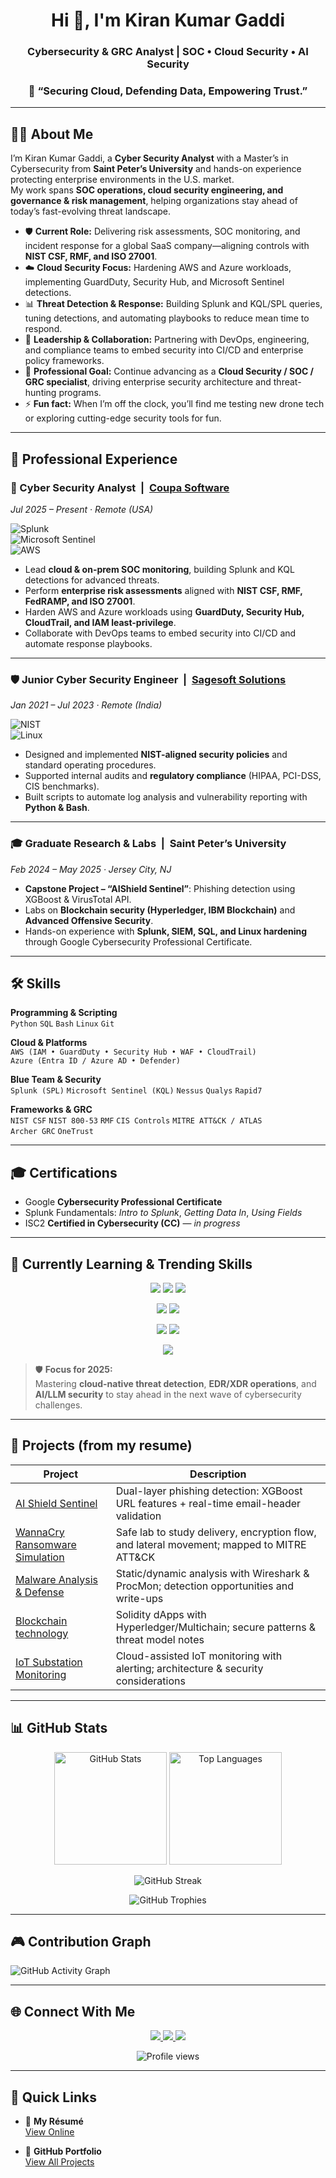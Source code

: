 <!-- PROFILE README FOR: Kirankumar2887138 -->

<h1 align="center">Hi 👋, I'm Kiran Kumar Gaddi</h1>
<h3 align="center">Cybersecurity & GRC Analyst | SOC • Cloud Security • AI Security</h3>

<h3 align="center">
🚀 “Securing Cloud, Defending Data, Empowering Trust.”
</h3>

---

## 🙋‍♂️ About Me
I’m Kiran Kumar Gaddi, a **Cyber Security Analyst** with a Master’s in Cybersecurity from **Saint Peter’s University** and hands-on experience protecting enterprise environments in the U.S. market.  
My work spans **SOC operations, cloud security engineering, and governance & risk management**, helping organizations stay ahead of today’s fast-evolving threat landscape.

- 🛡️ **Current Role:** Delivering risk assessments, SOC monitoring, and incident response for a global SaaS company—aligning controls with **NIST CSF, RMF, and ISO 27001**.  
- ☁️ **Cloud Security Focus:** Hardening AWS and Azure workloads, implementing GuardDuty, Security Hub, and Microsoft Sentinel detections.  
- 📊 **Threat Detection & Response:** Building Splunk and KQL/SPL queries, tuning detections, and automating playbooks to reduce mean time to respond.  
- 🤝 **Leadership & Collaboration:** Partnering with DevOps, engineering, and compliance teams to embed security into CI/CD and enterprise policy frameworks.  
- 🎯 **Professional Goal:** Continue advancing as a **Cloud Security / SOC / GRC specialist**, driving enterprise security architecture and threat-hunting programs.  
- ⚡ **Fun fact:** When I’m off the clock, you’ll find me testing new drone tech or exploring cutting-edge security tools for fun.

---

## 💼 Professional Experience  

### 🚀 Cyber Security Analyst &nbsp;|&nbsp; [Coupa Software](https://www.coupa.com/)  
*Jul 2025 – Present · Remote (USA)*  

![Splunk](https://img.shields.io/badge/-Splunk-000000?style=flat-square&logo=splunk)  
![Microsoft Sentinel](https://img.shields.io/badge/-Microsoft%20Sentinel-0078D4?style=flat-square&logo=microsoftazure)  
![AWS](https://img.shields.io/badge/-AWS%20Security-232F3E?style=flat-square&logo=amazon-aws)  

- Lead **cloud & on-prem SOC monitoring**, building Splunk and KQL detections for advanced threats.  
- Perform **enterprise risk assessments** aligned with **NIST CSF, RMF, FedRAMP, and ISO 27001**.  
- Harden AWS and Azure workloads using **GuardDuty, Security Hub, CloudTrail, and IAM least-privilege**.  
- Collaborate with DevOps teams to embed security into CI/CD and automate response playbooks.

---

### 🛡️ Junior Cyber Security Engineer &nbsp;|&nbsp; [Sagesoft Solutions](https://www.sagesoftsolutions.com/)  
*Jan 2021 – Jul 2023 · Remote (India)*  

![NIST](https://img.shields.io/badge/-NIST%20CSF-0A0A0A?style=flat-square)  
![Linux](https://img.shields.io/badge/-Linux-333333?style=flat-square&logo=linux)  

- Designed and implemented **NIST-aligned security policies** and standard operating procedures.  
- Supported internal audits and **regulatory compliance** (HIPAA, PCI-DSS, CIS benchmarks).  
- Built scripts to automate log analysis and vulnerability reporting with **Python & Bash**.

---

### 🎓 Graduate Research & Labs &nbsp;|&nbsp; Saint Peter’s University  
*Feb 2024 – May 2025 · Jersey City, NJ*  

- **Capstone Project – “AIShield Sentinel”**: Phishing detection using XGBoost & VirusTotal API.  
- Labs on **Blockchain security (Hyperledger, IBM Blockchain)** and **Advanced Offensive Security**.  
- Hands-on experience with **Splunk, SIEM, SQL, and Linux hardening** through Google Cybersecurity Professional Certificate.

---

## 🛠 Skills

**Programming & Scripting**  
`Python` `SQL` `Bash` `Linux` `Git`

**Cloud & Platforms**  
`AWS (IAM • GuardDuty • Security Hub • WAF • CloudTrail)`  
`Azure (Entra ID / Azure AD • Defender)`

**Blue Team & Security**  
`Splunk (SPL)` `Microsoft Sentinel (KQL)` `Nessus` `Qualys` `Rapid7`

**Frameworks & GRC**  
`NIST CSF` `NIST 800-53` `RMF` `CIS Controls` `MITRE ATT&CK / ATLAS`  
`Archer GRC` `OneTrust`

---

## 🎓 Certifications
- Google **Cybersecurity Professional Certificate**  
- Splunk Fundamentals: *Intro to Splunk*, *Getting Data In*, *Using Fields*  
- ISC2 **Certified in Cybersecurity (CC)** — *in progress*

---

## 🌱 Currently Learning & Trending Skills  

<p align="center">
  <img src="https://img.shields.io/badge/Cloud%20Security-AWS%20GuardDuty%20|%20Security%20Hub%20|%20IAM-FF9900?style=for-the-badge&logo=amazon-aws" />
  <img src="https://img.shields.io/badge/Microsoft%20Sentinel-KQL%20Detections-0078D4?style=for-the-badge&logo=microsoftazure" />
  <img src="https://img.shields.io/badge/Splunk-Advanced%20SPL%20Queries-000000?style=for-the-badge&logo=splunk" />
</p>

<p align="center">
  <img src="https://img.shields.io/badge/EDR/XDR-CrowdStrike%20Falcon%20|%20Defender%20for%20Endpoint-EA2D2D?style=for-the-badge&logo=crowdsource" />
  <img src="https://img.shields.io/badge/Vulnerability%20Mgmt-Nessus%20|%20Qualys-3776AB?style=for-the-badge&logo=tenable" />
</p>

<p align="center">
  <img src="https://img.shields.io/badge/Automation-Python%20|%20Bash-3776AB?style=for-the-badge&logo=python" />
  <img src="https://img.shields.io/badge/Threat%20Intelligence-MITRE%20ATT%26CK%20|%20MITRE%20ATLAS-FF1B2D?style=for-the-badge&logo=mitre" />
</p>

<p align="center">
  <img src="https://img.shields.io/badge/AI%20Security-LLM%20Adversarial%20Testing%20|%20Prompt%20Injection%20Defense-8A2BE2?style=for-the-badge&logo=openai" />
</p>

> 🛡️ **Focus for 2025:**  
> Mastering **cloud-native threat detection**, **EDR/XDR operations**, and **AI/LLM security** to stay ahead in the next wave of cybersecurity challenges.

---

## 🚀 Projects (from my resume)

| Project | Description |
|--------|-------------|
| [AI Shield Sentinel](https://github.com/Kirankumar2887138/ai-shield-sentinel) | Dual-layer phishing detection: XGBoost URL features + real-time email-header validation |
| [WannaCry Ransomware Simulation](https://github.com/Kirankumar2887138/wannacry-ransomware-simulation) | Safe lab to study delivery, encryption flow, and lateral movement; mapped to MITRE ATT&CK |
| [Malware Analysis & Defense](https://github.com/Kirankumar2887138/malware-analysis-defense) | Static/dynamic analysis with Wireshark & ProcMon; detection opportunities and write-ups |
| [Blockchain technology](https://github.com/Kirankumar2887138/smart-contract-development) | Solidity dApps with Hyperledger/Multichain; secure patterns & threat model notes |
| [IoT Substation Monitoring](https://github.com/Kirankumar2887138/iot-substation-monitoring) | Cloud-assisted IoT monitoring with alerting; architecture & security considerations |

---

## 📊 GitHub Stats

<p align="center">
  <img src="https://github-readme-stats.vercel.app/api?username=Kirankumar2887138&show_icons=true&theme=tokyonight" alt="GitHub Stats" height="180"/>
  <img src="https://github-readme-stats.vercel.app/api/top-langs/?username=Kirankumar2887138&layout=compact&theme=tokyonight" alt="Top Languages" height="180"/>
</p>

<p align="center">
  <img src="https://streak-stats.demolab.com?user=Kirankumar2887138&theme=tokyonight&hide_border=true" alt="GitHub Streak"/>
</p>

<p align="center">
  <img src="https://github-profile-trophy.vercel.app/?username=Kirankumar2887138&theme=gruvbox&row=1&no-frame=true" alt="GitHub Trophies"/>
</p>

---

## 🎮 Contribution Graph
![GitHub Activity Graph](https://github-readme-activity-graph.vercel.app/graph?username=Kirankumar2887138&theme=react-dark)

---

## 🌐 Connect With Me
<p align="center">
  <a href="https://www.linkedin.com/in/kirangaddi1119">
    <img src="https://img.shields.io/badge/LinkedIn-Kiran%20Kumar%20Gaddi-blue?style=for-the-badge&logo=linkedin">
  </a>
  <a href="https://tryhackme.com/p/Kirankumar018">
    <img src="https://img.shields.io/badge/TryHackMe-Kirankumar018-red?style=for-the-badge&logo=tryhackme">
  </a>
  <a href="mailto:kirankg2887138@gmail.com">
    <img src="https://img.shields.io/badge/Email-Me-green?style=for-the-badge&logo=gmail">
  </a>
</p>

<p align="center">
  <img src="https://komarev.com/ghpvc/?username=Kirankumar2887138&color=blue" alt="Profile views"/>
</p>

---

## 🔗 Quick Links
- 📄 **My Résumé**  
  [View Online](https://github.com/Kirankumar2887138/Kirankumar2887138/blob/main/Kiran_Resume_Now.pdf)

- 💼 **GitHub Portfolio**  
  [View All Projects](https://github.com/Kirankumar2887138)

<!-- End of README -->
